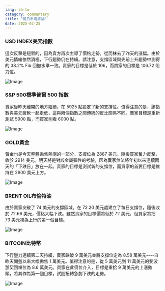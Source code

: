 ```yaml
---
lang: zh-tw
category: commentary
title: "每日市場評論"
date: 2025-02-25
---
```


### USD INDEX美元指數

這次反擊是短暫的，因為賣方再次主導了價格走勢，從而抹去了昨天的漲幅。由於美元情緒依然消極，下行趨勢仍在持續。請注意，支撐區域與先前上升趨勢中測得的 38.2% Fib 回撤水準一致。賣家的目標是低於 106，而買家的目標是 106.72 阻力位。

![Image](https://markleighedu.github.io/img/Feb-2025/25-Feb-2025/usdindex.jpg)

### S&P 500標準普爾 500 指數

賣家從昨天離開的地方繼續，在 5925 點設定了新的支撐位。值得注意的是，該指數與美元疲軟一起走低，這與兩個指數之間傳統的反比關係不同。賣家目標是重新測試 5900 點，而買家則看 6000 點。

![Image](https://markleighedu.github.io/img/Feb-2025/25-Feb-2025/sp500.jpg)

### GOLD黃金

黃金也是今天整體拋售熱潮的一部分，支撐位為 2887 美元，隨後買家奮力反擊，收於 2914 美元。明天將是對該金屬彈性的考驗，因為賣家無法將年初以來連續兩天的「下跌日」放在一起。賣家的目標是測試新的支撐位，而買家的首要目標是維持在 2900 美元上方。

![Image](https://markleighedu.github.io/img/Feb-2025/25-Feb-2025/gold.jpg)

### BRENT OIL布倫特油

由於賣家突破了 74 美元的支撐區域，在 72.20 美元處建立了每日支撐位，隨後收於 72.66 美元，價格大幅下跌。雖然賣家的目標價將低於 72 美元，但買家將把 73 美元視為上行的第一個目標。

![Image](https://markleighedu.github.io/img/Feb-2025/25-Feb-2025/brentoil.jpg)

### BITCOIN比特幣

下行壓力連續第二天持續，賣家跌破 9 萬美元並將支撐位定為 8.58 萬美元----自昨天開盤以來大幅拋售 1 萬美元。值得注意的是，從 5 萬美元到 11 萬美元的斐波那契回檔位為 8.6 萬美元。買家在此價位介入，目標是重拾 9 萬美元的上漲勢頭，將其作為第一個目標，試圖扭轉急劇下跌的走勢。

![Image](https://markleighedu.github.io/img/Feb-2025/25-Feb-2025/bitcoin.jpg)

